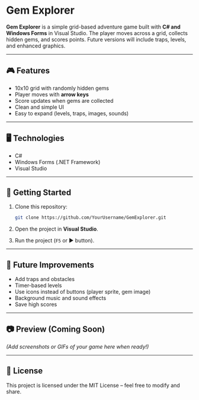 

#  Gem Explorer

**Gem Explorer** is a simple grid-based adventure game built with **C# and Windows Forms** in Visual Studio.
The player moves across a grid, collects hidden gems, and scores points. Future versions will include traps, levels, and enhanced graphics.

---

## 🎮 Features

* 10x10 grid with randomly hidden gems
* Player moves with **arrow keys**
* Score updates when gems are collected
* Clean and simple UI
* Easy to expand (levels, traps, images, sounds)

---

## 🖥️ Technologies

* C#
* Windows Forms (.NET Framework)
* Visual Studio

---

## 🚀 Getting Started

1. Clone this repository:

   ```bash
   git clone https://github.com/YourUsername/GemExplorer.git
   ```
2. Open the project in **Visual Studio**.
3. Run the project (`F5` or ▶️ button).

---

## 🎯 Future Improvements

* Add traps and obstacles
* Timer-based levels
* Use icons instead of buttons (player sprite, gem image)
* Background music and sound effects
* Save high scores

---

## 📷 Preview (Coming Soon)

*(Add screenshots or GIFs of your game here when ready!)*

---

## 📜 License

This project is licensed under the MIT License – feel free to modify and share.

